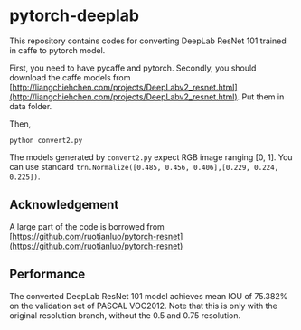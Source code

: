 # pytorch-deeplab

This repository contains codes for converting DeepLab ResNet 101 trained in caffe to pytorch model.

First, you need to have pycaffe and pytorch. Secondly, you should download the caffe models from [http://liangchiehchen.com/projects/DeepLabv2_resnet.html](http://liangchiehchen.com/projects/DeepLabv2_resnet.html).  Put them in data folder.

Then,

```
python convert2.py
```

The models generated by `convert2.py` expect RGB image ranging [0, 1]. You can use standard `trn.Normalize([0.485, 0.456, 0.406],[0.229, 0.224, 0.225])`.

## Acknowledgement
A large part of the code is borrowed from [https://github.com/ruotianluo/pytorch-resnet](https://github.com/ruotianluo/pytorch-resnet)

## Performance
The converted DeepLab ResNet 101 model achieves mean IOU of 75.382% on the validation set of PASCAL VOC2012. Note that this is only with the original resolution branch, without the 0.5 and 0.75 resolution. 
